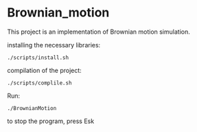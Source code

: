 # Brownian_motion

This project is an implementation of Brownian motion simulation.

installing the necessary libraries:
```
./scripts/install.sh 
```

compilation of the project:
```
./scripts/complile.sh
```

Run:
```
./BrownianMotion
```

to stop the program, press Esk